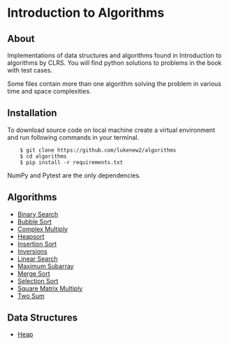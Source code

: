 # Introduction to Algorithms

## About
Implementations of data structures and algorithms found in Introduction to algorithms by CLRS.  You will find python solutions to problems in the book with test cases.

Some files contain more than one algorithm solving the problem in various time and space complexities.  

## Installation
To download source code on local machine create a virtual environment and run following commands in your terminal.

```
    $ git clone https://github.com/lukenew2/algorithms
    $ cd algorithms
    $ pip install -r requirements.txt
```

NumPy and Pytest are the only dependencies.

## Algorithms
- [Binary Search](algos/binary_search.py)
- [Bubble Sort](algos/bubble_sort.py)
- [Complex Multiply](algos/complex_multiply.py)
- [Heapsort](algos/heapsort.py)
- [Insertion Sort](algos/insertion_sort.py)
- [Inversions](algos/inversions.py)
- [Linear Search](algos/linear_sort.py)
- [Maximum Subarray](algos/maximum_subarray.py)
- [Merge Sort](algos/merge_sort.py)
- [Selection Sort](algos/selection_sort.py)
- [Square Matrix Multiply](algos/square_matrix_multiply.py)
- [Two Sum](algos/two_sum.py)

## Data Structures
- [Heap](data_structures/heap.py)
